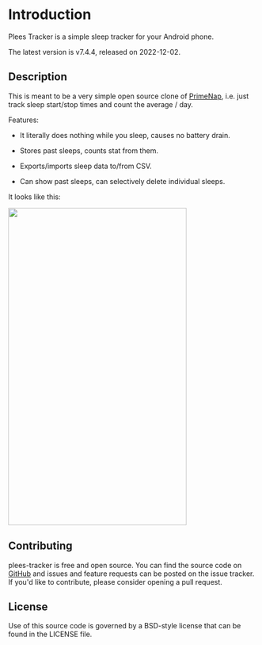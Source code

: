 # Introduction

Plees Tracker is a simple sleep tracker for your Android phone.

The latest version is v7.4.4, released on 2022-12-02.

## Description

This is meant to be a very simple open source clone of
[PrimeNap](https://play.google.com/store/apps/details?id=com.primenap), i.e. just track sleep
start/stop times and count the average / day.

Features:

- It literally does nothing while you sleep, causes no battery drain.

- Stores past sleeps, counts stat from them.

- Exports/imports sleep data to/from CSV.

- Can show past sleeps, can selectively delete individual sleeps.

It looks like this:

<img src="https://vmiklos.hu/plees-tracker/app/1.png"
    width="360"
    height="640">

## Contributing

plees-tracker is free and open source. You can find the source code on
[GitHub](https://github.com/vmiklos/plees-tracker) and issues and feature requests can be posted on
the issue tracker. If you'd like to contribute, please consider opening a pull request.

## License

Use of this source code is governed by a BSD-style license that can be found in
the LICENSE file.

